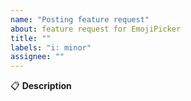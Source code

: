 ```yaml
---
name: "Posting feature request"
about: feature request for EmojiPicker
title: ""
labels: "i: minor"
assignee: ""
---
```


:clipboard: **Description**

<!-- A clear and concise description of the new feature. -->
